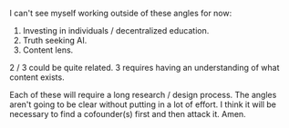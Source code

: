 I can't see myself working outside of these angles for now:

1. Investing in individuals / decentralized education.
2. Truth seeking AI.
3. Content lens.

2 / 3 could be quite related. 3 requires having an understanding of what content exists.

Each of these will require a long research / design process. The angles aren't going to be clear without putting in a lot of effort. I think it will be necessary to find a cofounder(s) first and then attack it. Amen.